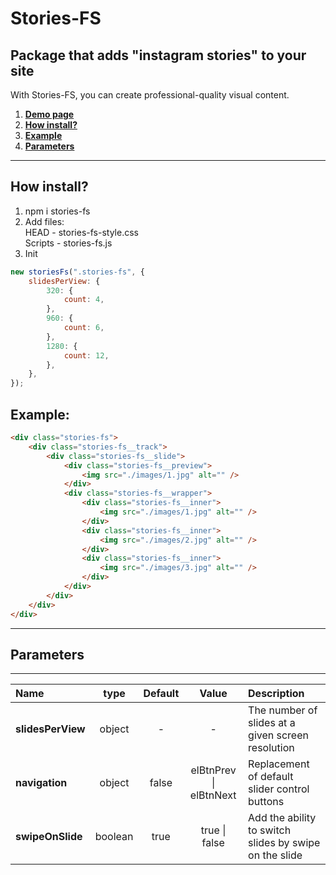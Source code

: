 # Stories-FS

## Package that adds "instagram stories" to your site

With Stories-FS, you can create professional-quality visual content.

1. [**Demo page**](https://alekseevich-psk.github.io/storiesForSite/dist/)
2. [**How install?**](#how-install)
3. [**Example**](#example)
4. [**Parameters**](#parameters)

---

## How install?

1. npm i stories-fs
2. Add files: <br> HEAD - stories-fs-style.css <br>
   Scripts - stories-fs.js
3. Init

```js
new storiesFs(".stories-fs", {
    slidesPerView: {
        320: {
            count: 4,
        },
        960: {
            count: 6,
        },
        1280: {
            count: 12,
        },
    },
});
```

## Example:

```html
<div class="stories-fs">
    <div class="stories-fs__track">
        <div class="stories-fs__slide">
            <div class="stories-fs__preview">
                <img src="./images/1.jpg" alt="" />
            </div>
            <div class="stories-fs__wrapper">
                <div class="stories-fs__inner">
                    <img src="./images/1.jpg" alt="" />
                </div>
                <div class="stories-fs__inner">
                    <img src="./images/2.jpg" alt="" />
                </div>
                <div class="stories-fs__inner">
                    <img src="./images/3.jpg" alt="" />
                </div>
            </div>
        </div>
    </div>
</div>
```

---

## Parameters

---

| Name              |  type   | Default |           Value            | Description                                            |
| :---------------- | :-----: | :-----: | :------------------------: | :----------------------------------------------------- |
| **slidesPerView** | object  |    -    |             -              | The number of slides at a given screen resolution      |
| **navigation**    | object  |  false  | elBtnPrev &#124; elBtnNext | Replacement of default slider control buttons          |
| **swipeOnSlide**  | boolean |  true   | true &#124; false | Add the ability to switch slides by swipe on the slide |
